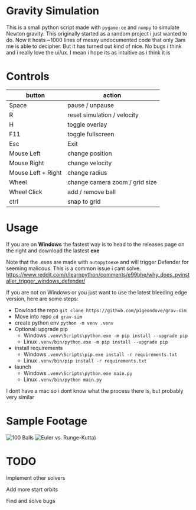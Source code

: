 # Gravity Simulation

This is a small python script made with `pygame-ce` and `numpy` to simulate Newton gravity.
This originally started as a random project i just wanted to do. Now it hosts ~1000 lines of messy undocumented code that only 3am me is able to decipher. But it has turned out kind of nice. No bugs i think and i really love the ui/ux. I mean i hope its as intuitive as i think it is

# Controls

| button             | action                         |
|--------------------|--------------------------------|
| Space              | pause / unpause                |
| R                  | reset simulation / velocity    |
| H                  | toggle overlay                 |
| F11                | toggle fullscreen              |
| Esc                | Exit                           |
| Mouse Left         | change position                |
| Mouse Right        | change velocity                |
| Mouse Left + Right | change radius                  |
| Wheel              | change camera zoom / grid size |
| Wheel Click        | add / remove ball              |
| ctrl               | snap to grid                   |

# Usage

If you are on **Windows** the fastest way is to head to the releases page on the right and download the lastest **exe**

Note that the .exes are made with `autopytoexe` and will trigger Defender for seeming malicous. This is a common issue i cant solve.
https://www.reddit.com/r/learnpython/comments/e99bhe/why_does_pyinstaller_trigger_windows_defender/

If you are not on Windows or you just want to use the latest bleeding edge version, here are some steps:
- Dowload the repo `git clone https://github.com/p1geondove/grav-sim`
- Move into repo `cd grav-sim`
- create python env `python -m venv .venv`
- Optional: upgrade pip
  - Windows `.venv\Scripts\python.exe -m pip install --upgrade pip`
  - Linux `.venv/bin/python.exe -m pip install --upgrade pip`
- install requirements
  - Windows `.venv\Scripts\pip.exe install -r requirements.txt`
  - Linux `.venv/bin/pip install -r requirements.txt`
- launch
  - Windows `.venv\Scripts\python.exe main.py`
  - Linux `.venv/bin/python main.py`

I dont have a mac so i dont know what the process there is, but probably very similar

# Sample Footage

![100 Balls](./assets/100%20balls.gif)
![Euler vs. Runge-Kutta](./assets/euler%20vs%20runge-kutta.gif))

# TODO

Implement other solvers

Add more start orbits

Find and solve bugs
